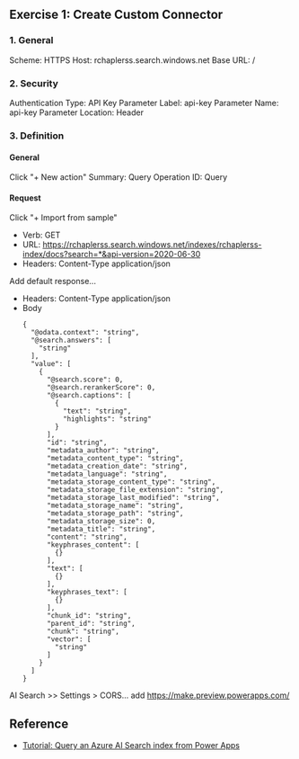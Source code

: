 ## Exercise 1: Create Custom Connector

### 1. General
Scheme: HTTPS
Host: rchaplerss.search.windows.net
Base URL: /

### 2. Security
Authentication Type: API Key
Parameter Label: api-key
Parameter Name: api-key
Parameter Location: Header

### 3. Definition
#### General
Click "+ New action"
Summary: Query
Operation ID: Query

#### Request
Click "+ Import from sample"
* Verb: GET
* URL: https://rchaplerss.search.windows.net/indexes/rchaplerss-index/docs?search=*&api-version=2020-06-30
* Headers: Content-Type application/json

Add default response...
* Headers: Content-Type application/json
* Body
  ```
  {
    "@odata.context": "string",
    "@search.answers": [
      "string"
    ],
    "value": [
      {
        "@search.score": 0,
        "@search.rerankerScore": 0,
        "@search.captions": [
          {
            "text": "string",
            "highlights": "string"
          }
        ],
        "id": "string",
        "metadata_author": "string",
        "metadata_content_type": "string",
        "metadata_creation_date": "string",
        "metadata_language": "string",
        "metadata_storage_content_type": "string",
        "metadata_storage_file_extension": "string",
        "metadata_storage_last_modified": "string",
        "metadata_storage_name": "string",
        "metadata_storage_path": "string",
        "metadata_storage_size": 0,
        "metadata_title": "string",
        "content": "string",
        "keyphrases_content": [
          {}
        ],
        "text": [
          {}
        ],
        "keyphrases_text": [
          {}
        ],
        "chunk_id": "string",
        "parent_id": "string",
        "chunk": "string",
        "vector": [
          "string"
        ]
      }
    ]
  }
  ```

AI Search >> Settings > CORS... add https://make.preview.powerapps.com/

## Reference

* [Tutorial: Query an Azure AI Search index from Power Apps](https://learn.microsoft.com/en-us/azure/search/search-howto-powerapps)
